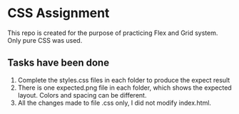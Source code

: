 # CSS Assignment

This repo is created for the purpose of practicing Flex and Grid system. Only pure CSS was used.

## Tasks have been done

1. Complete the styles.css files in each folder to produce the expect result
2. There is one expected.png file in each folder, which shows the expected layout. Colors and spacing can be different.
3. All the changes made to file .css only, I did not modify index.html.
